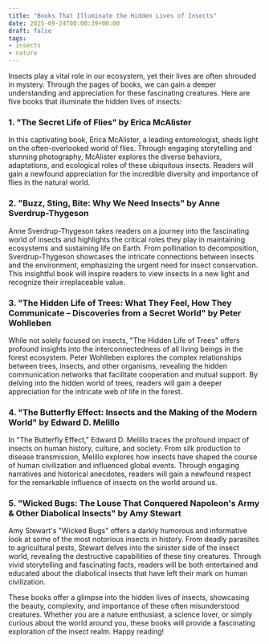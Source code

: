 ```yaml
---
title: "Books That Illuminate the Hidden Lives of Insects"
date: 2025-09-24T00:00:39+00:00
draft: false
tags:
- insects
- nature
---
```


Insects play a vital role in our ecosystem, yet their lives are often shrouded in mystery. Through the pages of books, we can gain a deeper understanding and appreciation for these fascinating creatures. Here are five books that illuminate the hidden lives of insects:

### 1. "The Secret Life of Flies" by Erica McAlister

In this captivating book, Erica McAlister, a leading entomologist, sheds light on the often-overlooked world of flies. Through engaging storytelling and stunning photography, McAlister explores the diverse behaviors, adaptations, and ecological roles of these ubiquitous insects. Readers will gain a newfound appreciation for the incredible diversity and importance of flies in the natural world.

### 2. "Buzz, Sting, Bite: Why We Need Insects" by Anne Sverdrup-Thygeson

Anne Sverdrup-Thygeson takes readers on a journey into the fascinating world of insects and highlights the critical roles they play in maintaining ecosystems and sustaining life on Earth. From pollination to decomposition, Sverdrup-Thygeson showcases the intricate connections between insects and the environment, emphasizing the urgent need for insect conservation. This insightful book will inspire readers to view insects in a new light and recognize their irreplaceable value.

### 3. "The Hidden Life of Trees: What They Feel, How They Communicate – Discoveries from a Secret World" by Peter Wohlleben

While not solely focused on insects, "The Hidden Life of Trees" offers profound insights into the interconnectedness of all living beings in the forest ecosystem. Peter Wohlleben explores the complex relationships between trees, insects, and other organisms, revealing the hidden communication networks that facilitate cooperation and mutual support. By delving into the hidden world of trees, readers will gain a deeper appreciation for the intricate web of life in the forest.

### 4. "The Butterfly Effect: Insects and the Making of the Modern World" by Edward D. Melillo

In "The Butterfly Effect," Edward D. Melillo traces the profound impact of insects on human history, culture, and society. From silk production to disease transmission, Melillo explores how insects have shaped the course of human civilization and influenced global events. Through engaging narratives and historical anecdotes, readers will gain a newfound respect for the remarkable influence of insects on the world around us.

### 5. "Wicked Bugs: The Louse That Conquered Napoleon's Army & Other Diabolical Insects" by Amy Stewart

Amy Stewart's "Wicked Bugs" offers a darkly humorous and informative look at some of the most notorious insects in history. From deadly parasites to agricultural pests, Stewart delves into the sinister side of the insect world, revealing the destructive capabilities of these tiny creatures. Through vivid storytelling and fascinating facts, readers will be both entertained and educated about the diabolical insects that have left their mark on human civilization.

These books offer a glimpse into the hidden lives of insects, showcasing the beauty, complexity, and importance of these often misunderstood creatures. Whether you are a nature enthusiast, a science lover, or simply curious about the world around you, these books will provide a fascinating exploration of the insect realm. Happy reading!